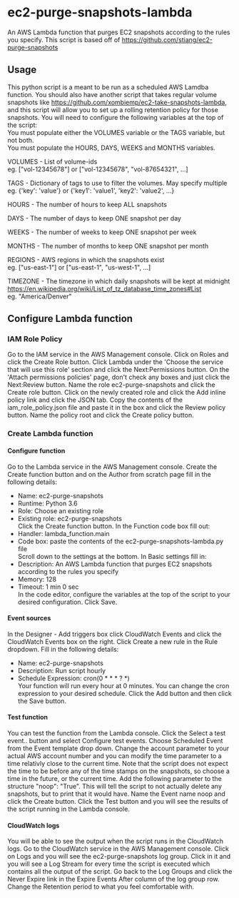 # ec2-purge-snapshots-lambda
An AWS Lambda function that purges EC2 snapshots according to the rules you specify. This script is based off of https://github.com/stiang/ec2-purge-snapshots

## Usage
This python script is a meant to be run as a scheduled AWS Lamdba function. You should also have another script that takes regular volume snapshots like https://github.com/xombiemp/ec2-take-snapshots-lambda, and this script will allow you to set up a rolling retention policy for those snapshots.  You will need to configure the following variables at the top of the script:  
You must populate either the VOLUMES variable or the TAGS variable, but not both.  
You must populate the HOURS, DAYS, WEEKS and MONTHS variables.  

VOLUMES - List of volume-ids  
eg. ["vol-12345678"] or ["vol-12345678", "vol-87654321", ...]

TAGS - Dictionary of tags to use to filter the volumes. May specify multiple  
eg. {'key': 'value'} or {'key1': 'value1', 'key2': 'value2', ...}

HOURS -  The number of hours to keep ALL snapshots

DAYS - The number of days to keep ONE snapshot per day

WEEKS - The number of weeks to keep ONE snapshot per week

MONTHS - The number of months to keep ONE snapshot per month

REGIONS - AWS regions in which the snapshots exist  
eg. ["us-east-1"] or ["us-east-1", "us-west-1", ...]

TIMEZONE - The timezone in which daily snapshots will be kept at midnight  
https://en.wikipedia.org/wiki/List_of_tz_database_time_zones#List  
eg. "America/Denver"

## Configure Lambda function
### IAM Role Policy
Go to the IAM service in the AWS Management console. Click on Roles and click the Create Role button. Click Lambda under the 'Choose the service that will use this role' section and click the Next:Permissions button. On the 'Attach permissions policies' page, don't check any boxes and just click the Next:Review button. Name the role ec2-purge-snapshots and click the Create role button. Click on the newly created role and click the Add inline policy link and click the JSON tab. Copy the contents of the iam_role_policy.json file and paste it in the box and click the Review policy button. Name the policy root and click the Create policy button.

### Create Lambda function
#### Configure function
Go to the Lambda service in the AWS Management console. Create the Create function button and on the Author from scratch page fill in the following details:
* Name: ec2-purge-snapshots
* Runtime: Python 3.6
* Role: Choose an existing role
* Existing role: ec2-purge-snapshots  
Click the Create function button. In the Function code box fill out:
* Handler: lambda_function.main
* Code box: paste the contents of the ec2-purge-snapshots-lambda.py file  
Scroll down to the settings at the bottom. In Basic settings fill in:
* Description: An AWS Lambda function that purges EC2 snapshots according to the rules you specify
* Memory: 128
* Timeout: 1 min 0 sec  
In the code editor, configure the variables at the top of the script to your desired configuration. Click Save.

#### Event sources
In the Designer - Add triggers box click CloudWatch Events and click the CloudWatch Events box on the right. Click Create a new rule in the Rule dropdown. Fill in the following details:
* Name: ec2-purge-snapshots
* Description: Run script hourly
* Schedule Expression: cron(0 * * * ? *)  
Your function will run every hour at 0 minutes. You can change the cron expression to your desired schedule. Click the Add button and then click the Save button.

#### Test function
You can test the function from the Lambda console. Click the Select a test event.. button and select Configure test events. Choose Scheduled Event from the Event template drop down. Change the account parameter to your actual AWS account number and you can modify the time parameter to a time relativly close to the current time. Note that the script does not expect the time to be before any of the time stamps on the snapshots, so choose a time in the future, or the current time. Add the following parameter to the structure "noop": "True".  This will tell the script to not actually delete any snapshots, but to print that it would have. Name the Event name noop and click the Create button. Click the Test button and you will see the results of the script running in the Lambda console.

#### CloudWatch logs
You will be able to see the output when the script runs in the CloudWatch logs. Go to the CloudWatch service in the AWS Management console. Click on Logs and you will see the ec2-purge-snapshots log group. Click in it and you will see a Log Stream for every time the script is executed which contains all the output of the script. Go back to the Log Groups and click the Never Expire link in the Expire Events After column of the log group row. Change the Retention period to what you feel comfortable with.